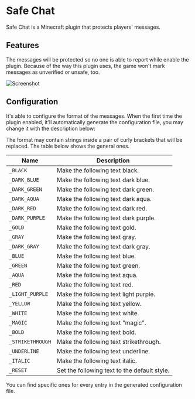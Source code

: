 # Safe Chat

Safe Chat is a Minecraft plugin that protects players' messages.

## Features

The messages will be protected so no one is able to report while enable the plugin.
Because of the way this plugin uses, the game won't mark messages as unverified or unsafe, too.

![Screenshot](https://truth.bahamut.com.tw/s01/202208/2d76aca3213c8848910a35327962c83b.JPG?w=1000)

## Configuration

It's able to configure the format of the messages.
When the first time the plugin enabled, it'll automatically generate the configuration file,
you may change it with the description below:

The format may contain strings inside a pair of curly brackets that will be replaced.
The table below shows the general ones.

| Name             | Description                                  |
|------------------|----------------------------------------------|
| `_BLACK`         | Make the following text black.               |
| `_DARK_BLUE`     | Make the following text dark blue.           |
| `_DARK_GREEN`    | Make the following text dark green.          |
| `_DARK_AQUA`     | Make the following text dark aqua.           |
| `_DARK_RED`      | Make the following text dark red.            |
| `_DARK_PURPLE`   | Make the following text dark purple.         |
| `_GOLD`          | Make the following text gold.                |
| `_GRAY`          | Make the following text gray.                |
| `_DARK_GRAY`     | Make the following text dark gray.           |
| `_BLUE`          | Make the following text blue.                |
| `_GREEN`         | Make the following text green.               |
| `_AQUA`          | Make the following text aqua.                |
| `_RED`           | Make the following text red.                 |
| `_LIGHT_PURPLE`  | Make the following text light purple.        |
| `_YELLOW`        | Make the following text yellow.              |
| `_WHITE`         | Make the following text white.               |
| `_MAGIC`         | Make the following text "magic".             |
| `_BOLD`          | Make the following text bold.                |
| `_STRIKETHROUGH` | Make the following text strikethrough.       |
| `_UNDERLINE`     | Make the following text underline.           |
| `_ITALIC`        | Make the following text italic.              |
| `_RESET`         | Set the following text to the default style. |

You can find specific ones for every entry in the generated configuration file.
